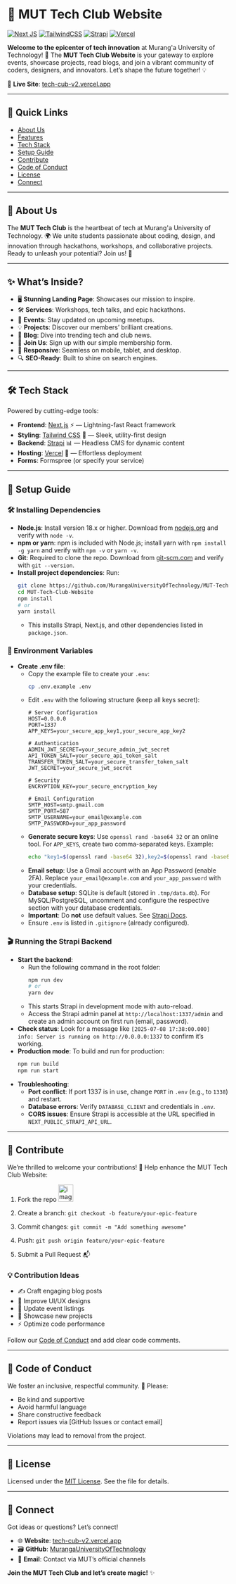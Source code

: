 # 🌌 MUT Tech Club Website

[![Next JS](https://img.shields.io/badge/Next-black?style=flat&logo=next.js&logoColor=white)](https://nextjs.org/) [![TailwindCSS](https://img.shields.io/badge/tailwindcss-%2338B2AC.svg?style=flat&logo=tailwind-css&logoColor=white)](https://tailwindcss.com/) [![Strapi](https://img.shields.io/badge/Strapi-2E7EB8?style=flat&logo=strapi&logoColor=white)](https://strapi.io/) [![Vercel](https://img.shields.io/badge/Vercel-000000?style=flat&logo=vercel&logoColor=white)](https://vercel.com/)

**Welcome to the epicenter of tech innovation** at Murang'a University of Technology! 🚀 The **MUT Tech Club Website** is your gateway to explore events, showcase projects, read blogs, and join a vibrant community of coders, designers, and innovators. Let’s shape the future together! 💡

🔗 **Live Site**: [tech-cub-v2.vercel.app](https://tech-cub-v2.vercel.app)

---

## 📌 Quick Links
- [About Us](#about-us)
- [Features](#features)
- [Tech Stack](#tech-stack)
- [Setup Guide](#setup-guide)
- [Contribute](#contribute)
- [Code of Conduct](#code-of-conduct)
- [License](#license)
- [Connect](#connect)

---

## 🌟 About Us
The **MUT Tech Club** is the heartbeat of tech at Murang'a University of Technology. 🌍 We unite students passionate about coding, design, and innovation through hackathons, workshops, and collaborative projects. Ready to unleash your potential? Join us! 🎉

---

## ✨ What’s Inside?
- 🖥️ **Stunning Landing Page**: Showcases our mission to inspire.
- 🛠️ **Services**: Workshops, tech talks, and epic hackathons.
- 📅 **Events**: Stay updated on upcoming meetups.
- 💡 **Projects**: Discover our members’ brilliant creations.
- 📝 **Blog**: Dive into trending tech and club news.
- 📩 **Join Us**: Sign up with our simple membership form.
- 📱 **Responsive**: Seamless on mobile, tablet, and desktop.
- 🔍 **SEO-Ready**: Built to shine on search engines.

---

## 🛠️ Tech Stack
Powered by cutting-edge tools:
- **Frontend**: [Next.js](https://nextjs.org/) ⚡ — Lightning-fast React framework
- **Styling**: [Tailwind CSS](https://tailwindcss.com/) 🎨 — Sleek, utility-first design
- **Backend**: [Strapi](https://strapi.io/) 📊 — Headless CMS for dynamic content
- **Hosting**: [Vercel](https://vercel.com/) 🚀 — Effortless deployment
- **Forms**: Formspree (or specify your service)

---

## 🚀 Setup Guide

### 🛠️ Installing Dependencies
- **Node.js**: Install version 18.x or higher. Download from [nodejs.org](https://nodejs.org) and verify with `node -v`.
- **npm or yarn**: npm is included with Node.js; install yarn with `npm install -g yarn` and verify with `npm -v` or `yarn -v`.
- **Git**: Required to clone the repo. Download from [git-scm.com](https://git-scm.com) and verify with `git --version`.
- **Install project dependencies**: Run:
  ```bash
  git clone https://github.com/MurangaUniversityOfTechnology/MUT-Tech-Club-Website.git
  cd MUT-Tech-Club-Website
  npm install
  # or
  yarn install
  ```
  - This installs Strapi, Next.js, and other dependencies listed in `package.json`.

### 🔧 Environment Variables
- **Create .env file**:
  - Copy the example file to create your `.env`:
    ```bash
    cp .env.example .env
    ```
  - Edit `.env` with the following structure (keep all keys secret):
    ```
    # Server Configuration
    HOST=0.0.0.0
    PORT=1337
    APP_KEYS=your_secure_app_key1,your_secure_app_key2

    # Authentication
    ADMIN_JWT_SECRET=your_secure_admin_jwt_secret
    API_TOKEN_SALT=your_secure_api_token_salt
    TRANSFER_TOKEN_SALT=your_secure_transfer_token_salt
    JWT_SECRET=your_secure_jwt_secret

    # Security
    ENCRYPTION_KEY=your_secure_encryption_key

    # Email Configuration
    SMTP_HOST=smtp.gmail.com
    SMTP_PORT=587
    SMTP_USERNAME=your_email@example.com
    SMTP_PASSWORD=your_app_password
    ```
  - **Generate secure keys**: Use `openssl rand -base64 32` or an online tool. For `APP_KEYS`, create two comma-separated keys. Example:
    ```bash
    echo "key1=$(openssl rand -base64 32),key2=$(openssl rand -base64 32)"
    ```
  - **Email setup**: Use a Gmail account with an App Password (enable 2FA). Replace `your_email@example.com` and `your_app_password` with your credentials.
  - **Database setup**: SQLite is default (stored in `.tmp/data.db`). For MySQL/PostgreSQL, uncomment and configure the respective section with your database credentials.
  - **Important**: Do **not** use default values. See [Strapi Docs](https://docs.strapi.io/developer-docs/latest/setup-deployment-guides/configurations.html).
  - Ensure `.env` is listed in `.gitignore` (already configured).

### 🎬 Running the Strapi Backend
- **Start the backend**:
  - Run the following command in the root folder:
    ```bash
    npm run dev
    # or
    yarn dev
    ```
  - This starts Strapi in development mode with auto-reload.
  - Access the Strapi admin panel at `http://localhost:1337/admin` and create an admin account on first run (email, password).
- **Check status**: Look for a message like `[2025-07-08 17:38:00.000] info: Server is running on http://0.0.0.0:1337` to confirm it’s working.
- **Production mode**: To build and run for production:
  ```bash
  npm run build
  npm run start
  ```
- **Troubleshooting**:
  - **Port conflict**: If port 1337 is in use, change `PORT` in `.env` (e.g., to `1338`) and restart.
  - **Database errors**: Verify `DATABASE_CLIENT` and credentials in `.env`.
  - **CORS issues**: Ensure Strapi is accessible at the URL specified in `NEXT_PUBLIC_STRAPI_API_URL`.

---

## 🤝 Contribute
We’re thrilled to welcome your contributions! 💖 Help enhance the MUT Tech Club Website:
1.  Fork the repo <img width="34" height="39" alt="image" src="https://github.com/user-attachments/assets/7738efec-3073-48ca-be6f-8eafdd2fc15e" />


2. Create a branch: `git checkout -b feature/your-epic-feature`
3. Commit changes: `git commit -m "Add something awesome"`
4. Push: `git push origin feature/your-epic-feature`
5. Submit a Pull Request 📬

### 💡 Contribution Ideas
- ✍️ Craft engaging blog posts
- 🎨 Improve UI/UX designs
- 📅 Update event listings
- 🚀 Showcase new projects
- ⚡ Optimize code performance

Follow our [Code of Conduct](#code-of-conduct) and add clear code comments.

---

## 📜 Code of Conduct
We foster an inclusive, respectful community. 🌈 Please:
- Be kind and supportive
- Avoid harmful language
- Share constructive feedback
- Report issues via [GitHub Issues or contact email]

Violations may lead to removal from the project.

---

## 📄 License
Licensed under the [MIT License](LICENSE.MIT). See the file for details.

---

## 📩 Connect
Got ideas or questions? Let’s connect!
- 🌐 **Website**: [tech-cub-v2.vercel.app](https://tech-cub-v2.vercel.app)
- 🗃️ **GitHub**: [MurangaUniversityOfTechnology](https://github.com/MurangaUniversityOfTechnology)
- 📧 **Email**: Contact via MUT’s official channels

**Join the MUT Tech Club and let’s create magic!** ✨
